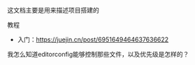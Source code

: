 这文档主要是用来描述项目搭建的

教程

- 入门：https://juejin.cn/post/6951649464637636622

我怎么知道editorconfig能够控制那些文件，以及优先级是怎样的？

